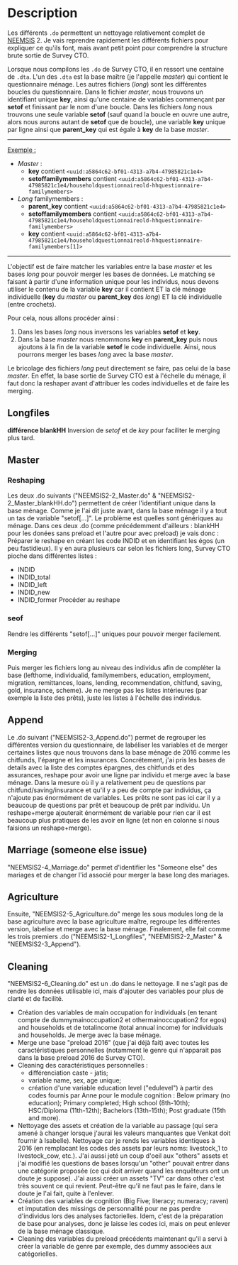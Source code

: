 # Description
Les différents `.do` permettent un nettoyage relativement complet de [NEEMSIS](https://neemsis.hypotheses.org/) 2.
Je vais reprendre rapidement les différents fichiers pour expliquer ce qu'ils font, mais avant petit point pour comprendre la structure brute sortie de Survey CTO.

Lorsque nous compilons les `.do` de Survey CTO, il en ressort une centaine de `.dta`. 
L'un des `.dta` est la base maître (je l'appelle *master*) qui contient le questionnaire ménage.
Les autres fichiers (*long*) sont les différentes boucles du questionnaire. 
Dans le fichier *master*, nous trouvons un identifiant unique **key**, ainsi qu'une centaine de variables commençant par **setof** et finissant par le nom d'une boucle.
Dans les fichiers *long* nous trouvons une seule variable **setof** (sauf quand la boucle en ouvre une autre, alors nous aurons autant de **setof** que de boucle), une variable **key** unique par ligne ainsi que **parent_key** qui est égale à **key** de la base *master*.

***
<ins>Exemple :</ins>
 - *Master* :
   - **key** contient `<uuid:a5864c62-bf01-4313-a7b4-47985821c1e4>`
   - **setoffamilymembers** contient `<uuid:a5864c62-bf01-4313-a7b4-47985821c1e4/householdquestionnaireold-hhquestionnaire-familymembers>`
 - *Long* familymembers :
   - **parent_key** contient `<uuid:a5864c62-bf01-4313-a7b4-47985821c1e4>`
   - **setoffamilymembers** contient `<uuid:a5864c62-bf01-4313-a7b4-47985821c1e4/householdquestionnaireold-hhquestionnaire-familymembers>`
   - **key** contient `<uuid:a5864c62-bf01-4313-a7b4-47985821c1e4/householdquestionnaireold-hhquestionnaire-familymembers[1]>`
***

L'objectif est de faire matcher les variables entre la base *master* et les bases *long* pour pouvoir merger les bases de données.
Le matching se faisant à partir d'une information unique pour les individus, nous devons utiliser le contenu de la variable **key** car il contient ET la clé ménage individuelle (**key** du *master* ou **parent_key** des *long*) ET la clé individuelle (entre crochets).

Pour cela, nous allons procéder ainsi :
 1. Dans les bases *long* nous inversons les variables **setof** et **key**.
 2. Dans la base *master* nous renommons **key** en **parent_key** puis nous ajoutons à la fin de la variable **setof** le code individuelle.
Ainsi, nous pourrons merger les bases *long* avec la base *master*.

Le bricolage des fichiers *long* peut directement se faire, pas celui de la base *master*.
En effet, la base sortie de Survey CTO est à l'échelle du ménage, il faut donc la reshaper avant d'attribuer les codes individuelles et de faire les merging.


## Longfiles
**différence blankHH**
Inversion de *setof* et de *key* pour faciliter le merging plus tard.

## Master
### Reshaping 
Les deux .do suivants ("NEEMSIS2-2_Master.do" & "NEEMSIS2-2_Master_blankHH.do") permettent de créer l'identifiant unique dans la base ménage. Comme je l'ai dit juste avant, dans la base ménage il y a tout un tas de variable "setof[...]". Le problème est quelles sont génériques au ménage. Dans ces deux .do (comme précédemment d'ailleurs : blankHH pour les donées sans preload et l'autre pour avec preload) je vais donc :
Préparer le reshape en créant les code INDID et en identifiant les égos (un peu fastidieux). Il y en aura plusieurs car selon les fichiers long, Survey CTO pioche dans différentes listes :
- INDID
- INDID_total
- INDID_left
- INDID_new
- INDID_former
Procéder au reshape
 
### seof
Rendre les différents "setof[...]" uniques pour pouvoir merger facilement.

### Merging
Puis merger les fichiers long au niveau des individus afin de compléter la base (lefthome, individualid, familymembers, education, employment, migration, remittances, loans, lending, recommendation, chitfund, saving, gold, insurance, scheme). Je ne merge pas les listes intérieures (par exemple la liste des prêts), juste les listes à l'échelle des individus.

## Append
Le .do suivant ("NEEMSIS2-3_Append.do") permet de regrouper les différentes version du questionnaire, de labéliser les variables et de merger certaines listes que nous trouvons dans la base ménage de 2016 comme les chitfunds, l'épargne et les insurances. Concrétement, j'ai pris les bases de details avec la liste des comptes épargnes, des chitfunds et des assurances, reshape pour avoir une ligne par individu et merge avec la base ménage. Dans la mesure où il y a relativement peu de questions par chitfund/saving/insurance et qu'il y a peu de compte par individus, ça n'ajoute pas énormément de variables. 
Les prêts ne sont pas ici car il y a beaucoup de questions par prêt et beaucoup de prêt par individu. Un reshape+merge ajouterait énormément de variable pour rien car il est beaucoup plus pratiques de les avoir en ligne (et non en colonne si nous faisions un reshape+merge).

## Marriage (someone else issue)
"NEEMSIS2-4_Marriage.do" permet d'identifier les "Someone else" des mariages et de changer l'id associé pour merger la base long des mariages.

## Agriculture
Ensuite, "NEEMSIS2-5_Agriculture.do" merge les sous modules long de la base agriculture avec la base agriculture maître, regroupe les différentes version, labelise et merge avec la base ménage.
Finalement, elle fait comme les trois premiers .do ("NEEMSIS2-1_Longfiles", "NEEMISIS2-2_Master" & "NEEMSIS2-3_Append").

## Cleaning
"NEEMSIS2-6_Cleaning.do" est un .do dans le nettoyage. Il ne s'agit pas de rendre les données utilisable ici, mais d'ajouter des variables pour plus de clarté et de facilité.
  - Création des variables de main occupation for individuals (en tenant compte de dummymainoccupation2 et othermainoccupation2 for egos) and households et de totalincome (total annual income) for individuals and households. Je merge avec la base ménage.
  - Merge une base "preload 2016" (que j'ai déjà fait) avec toutes les caractéristiques personnelles (notamment le genre qui n'apparait pas dans la base preload 2016 de Survey CTO).
  - Cleaning des caractéristiques personnelles :  
    - différenciation caste - jatis; 
    - variable name, sex, age unique;
    - création d'une variable education level ("edulevel") à partir des codes fournis par Anne pour le module cognition : Below primary (no education); Primary completed; High school (8th-10th); HSC/Diploma (11th-12th); Bachelors (13th-15th); Post graduate (15th and more).
  - Nettoyage des assets et création de la variable au passage (qui sera amené à changer lorsque j'aurai les valeurs manquantes que Venkat doit fournir à Isabelle). Nettoyage car je rends les variables identiques à 2016 (en remplacant les codes des assets par leurs noms: livestock_1 to livestock_cow, etc.). J'ai aussi jeté un coup d'oeil aux "others" assets et j'ai modifié les questions de bases lorsqu'un "other" pouvait entrer dans une catégorie proposée (ce qui doit arriver quand les enquêteurs ont un doute je suppose). J'ai aussi créer un assets "TV" car dans other c'est très souvent ce qui revient. Peut-être qu'il ne faut pas le faire, dans le doute je l'ai fait, quite à l'enlever.
  - Création des variables de cognition (Big Five; literacy; numeracy; raven) et imputation des missings de personnalité pour ne pas perdre d'individus lors des analyses factorielles. Idem, c'est de la préparation de base pour analyses, donc je laisse les codes ici, mais on peut enlever de la base ménage classique.
  - Cleaning des variables du preload précédents maintenant qu'il a servi à créer la variable de genre par exemple, des dummy associées aux catégorielles.


